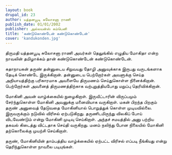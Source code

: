 ```yaml
---
layout: book
drupal_id: 23
author: யத்தனபூடி சுலோசனா ராணி
publish_date: 01/01/2002
publisher: அல்லயன்ஸ் கம்பெனி
title: 'கண்டுகொண்டேன் கண்டுகொண்டேன்'
cover: 'kandukonden.jpg'
---
```

திருமதி யத்தனபூடி சுலோசனா ராணி அவர்கள் தெலுங்கில் எழுதிய மோகிதா என்ற நாவலின் தமிழாக்கம் தான் கண்டுகொண்டேன் கண்டுகொண்டேன்.

கதாநாயகன் தருண் தன்னுடைய சிறுவயது தோழி அனுவுக்காக இருபது வருடங்களாக தேடிக் கொண்டே இருக்கிறான். தன்னுடைய பெற்றோர்கள் அவளுக்கு செய்த அநியாயத்திற்கு பரிகாரமாக அவளையே திருமணம் செய்துகொள்ள நினைக்கிறான். பெற்றோர்கள் அவனைத் திருமணத்திற்காக வற்புறுத்தியபோது மறுப்பு தெரிவிக்கிறான்.

மோகினி அவன் வாழ்க்கையில் நுழைகிறாள். இருவீட்டாரின் விருப்பமும் சேர்ந்துகொள்ள மோகினி அவனுக்கு மனைவியாக வருகிறாள். மகன் பிறந்த பிறகும் தருண் அனுவைத் தேடுவதை மோகினியால் பொறுத்துக் கொள்ள முடியவில்லை. இருவருக்கும் நடுவில் விரிசல் ஏற்படுகிறது. தருணிடமிருந்து விலகிப் போய் விடவேண்டும் என்று மோகினி முடிவு செய்கிறாள். அந்தச் சமயத்தில் அனு பற்றிய தகவல் கிடைத்து விட்டதாக செய்தி வருகிறது. மனம் நலிந்து போன நிலையில் மோகினி தற்கொலைக்கு முயற்சி செய்கிறாள்.

தருண், மோகினியின் தாம்பத்திய வாழ்க்கையில் ஏற்பட்ட விரிசல் எப்படி நீங்கியது என்று தெரிந்துகொள்ள நாவலை படியுங்கள்.
